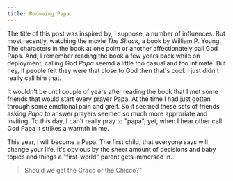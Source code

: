 ```yaml
---
title: Becoming Papa
---
```


The title of this post was inspired by, I suppose, a number of influences. But most recently, watching the movie *The Shack*, a book by William P. Young. The characters in the book at one point or another affectionately call God Papa. And, I remember reading the book a few years back while on deployment, calling God *Papa* seemd a little too casual and too intimate. But hey, if people felt they were that close to God then that's cool. I just didn't really call him that.

It wouldn't be until couple of years after reading the book that I met some friends that would start every prayer Papa. At the time I had just gotten through some emotional pain and greif. So it seemed these sets of friends asking *Papa* to answer prayers seemed so much more apprpriate and inviting. To this day, I can't really pray to "papa", yet, when I hear other call God Papa it strikes a warmth in me.

This year, I will become a Papa. The first child, that everyone says will change your life. It's obvious by the sheer amount of decisions and baby topics and things a "first-world" parent gets immersed in.

>Should we get the Graco or the Chicco?"
